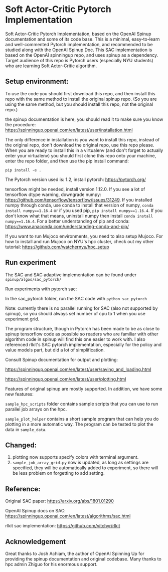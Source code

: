 # Soft Actor-Critic Pytorch Implementation
Soft Actor-Critic Pytorch Implementation, based on the OpenAI Spinup documentation and some of its code base. This is a minimal, easy-to-learn and well-commented Pytorch implementation, and recommended to be studied along with the OpenAI Spinup Doc. This SAC implementation is based on the OpenAI spinningup repo, and uses spinup as a dependency. Target audience of this repo is Pytorch users (especially NYU students) who are learning Soft Actor-Critic algorithm. 

## Setup environment:
To use the code you should first download this repo, and then install this repo with the same method to install the original spinup repo. (So you are using the same method, but you should install this repo, not the original repo.)

the spinup documentation is here, you should read it to make sure you know the procedure: https://spinningup.openai.com/en/latest/user/installation.html

The only difference in installation is you want to install this repo, instead of the original repo, don't download the original repo, use this repo please. When you are ready to install this in a virtualenv (and don't forget to actually enter your virtualenv) you should first clone this repo onto your machine, enter the repo folder, and then use the pip install command: 

```
pip install -e .
```

The Pytorch version used is: 1.2, install pytorch:
https://pytorch.org/

tensorflow might be needed, install version 1.12.0. If you see a lot of tensorflow dtype warning, downgrade numpy: https://github.com/tensorflow/tensorflow/issues/31249. If you installed numpy through conda, use conda to install that version of numpy, `conda install numpy==1.16.4` or if you used pip, `pip install numpy==1.16.4`. If you don't know what that means, uninstall numpy then install `conda install numpy==1.16.4`. For a better understanding of pip and conda: https://www.anaconda.com/understanding-conda-and-pip/

If you want to run Mujoco environments, you need to also setup Mujoco. For how to install and run Mujoco on NYU's hpc cluster, check out my other tutorial: https://github.com/watchernyu/hpc_setup

## Run experiment
The SAC and SAC adaptive implementation can be found under `spinup/algos/sac_pytorch/`

Run experiments with pytorch sac: 

In the sac_pytorch folder, run the SAC code with `python sac_pytorch`

Note: currently there is no parallel running for SAC (also not supported by spinup), so you should always set number of cpu to 1 when you use experiment grid.

The program structure, though in Pytorch has been made to be as close to spinup tensorflow code as possible so readers who are familiar with other algorithm code in spinup will find this one easier to work with. I also referenced rlkit's SAC pytorch implementation, especially for the policy and value models part, but did a lot of simplification. 

Consult Spinup documentation for output and plotting:

https://spinningup.openai.com/en/latest/user/saving_and_loading.html

https://spinningup.openai.com/en/latest/user/plotting.html

Features of original spinup are mostly supported. In addition, we have some new features:

`sample_hpc_scripts` folder contains sample scripts that you can use to run parallel job arrays on the hpc. 

`sample_plot_helper` contains a short sample program that can help you do plotting in a more automatic way. The program can be tested to plot the data in `sample_data`. 

## Changed:

1. plotting now supports specify colors with terminal argument. 
2. `sample_job_array_grid.py` now is updated, as long as settings are specified, they will be automatically added to experiment, so there will be less problem on forgetting to add setting. 

## Reference: 

Original SAC paper: https://arxiv.org/abs/1801.01290

OpenAI Spinup docs on SAC: https://spinningup.openai.com/en/latest/algorithms/sac.html

rlkit sac implementation: https://github.com/vitchyr/rlkit

## Acknowledgement 
Great thanks to Josh Achiam, the author of OpenAI Spinning Up for providing the spinup documentation and original codebase. Many thanks to hpc admin Zhiguo for his enormous support.
